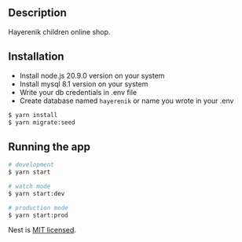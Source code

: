 ## Description

Hayerenik children online shop.

## Installation

- Install node.js 20.9.0 version on your system
- Install mysql 8.1 version on your system
- Write your db credentials in .env file
- Create database named `hayerenik` or name you wrote in your .env

```bash
$ yarn install
$ yarn migrate:seed
```

## Running the app

```bash
# development
$ yarn start

# watch mode
$ yarn start:dev

# production mode
$ yarn start:prod
```

Nest is [MIT licensed](LICENSE).
